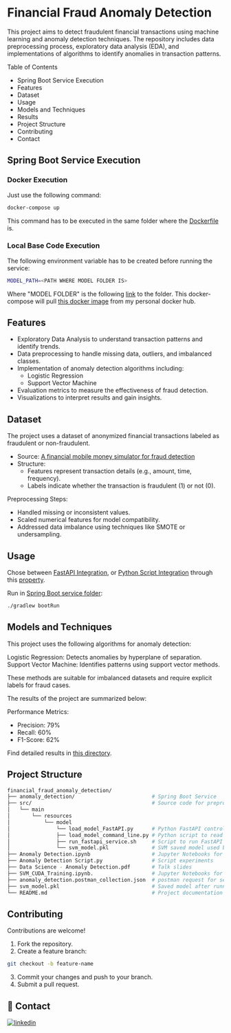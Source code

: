 # Financial Fraud Anomaly Detection
This project aims to detect fraudulent financial transactions using machine learning and anomaly detection techniques. The repository includes data preprocessing process, exploratory data analysis (EDA), and implementations of algorithms to identify anomalies in transaction patterns.

Table of Contents
- Spring Boot Service Execution
- Features
- Dataset
- Usage
- Models and Techniques
- Results
- Project Structure
- Contributing
- Contact

## Spring Boot Service Execution

### Docker Execution
Just use the following command:

```bash
docker-compose up
```

This command has to be executed in the same folder where the [Dockerfile](https://github.com/luisorellana777/financial_fraud_anomaly_detection/blob/master/anomaly-detection/Dockerfile) is.


### Local Base Code Execution
The following environment variable has to be created before running the service:

```bash
MODEL_PATH=<PATH WHERE MODEL FOLDER IS>
```

Where "MODEL FOLDER" is the following [link](https://github.com/luisorellana777/financial_fraud_anomaly_detection/tree/master/anomaly-detection/src/main/resources/model) to the folder.
This docker-compose will pull [this docker image](https://hub.docker.com/repository/docker/luisorellanaa/anomaly-detection/general) from my personal docker hub.



## Features
- Exploratory Data Analysis to understand transaction patterns and identify trends.
- Data preprocessing to handle missing data, outliers, and imbalanced classes.
- Implementation of anomaly detection algorithms including:
    - Logistic Regression
    - Support Vector Machine
- Evaluation metrics to measure the effectiveness of fraud detection.
- Visualizations to interpret results and gain insights.


## Dataset
The project uses a dataset of anonymized financial transactions labeled as fraudulent or non-fraudulent.

- Source: [A financial mobile money simulator for fraud detection](https://www.msc-les.org/proceedings/emss/2016/EMSS2016_249.pdf)
- Structure:
  - Features represent transaction details (e.g., amount, time, frequency).
  - Labels indicate whether the transaction is fraudulent (1) or not (0).

Preprocessing Steps:

- Handled missing or inconsistent values.
- Scaled numerical features for model compatibility.
- Addressed data imbalance using techniques like SMOTE or undersampling.


## Usage
Chose between [FastAPI Integration](https://github.com/luisorellana777/financial_fraud_anomaly_detection/blob/master/anomaly-detection/src/main/resources/model/load_model_FastAPI.py), or [Python Script Integration](https://github.com/luisorellana777/financial_fraud_anomaly_detection/blob/master/anomaly-detection/src/main/resources/model/load_model_command_line.py) through this [property](https://github.com/luisorellana777/financial_fraud_anomaly_detection/blob/master/anomaly-detection/src/main/resources/application.yml#L8).


Run in [Spring Boot service folder](https://github.com/luisorellana777/financial_fraud_anomaly_detection/tree/master/anomaly-detection):
```bash
./gradlew bootRun
```


## Models and Techniques
This project uses the following algorithms for anomaly detection:

Logistic Regression: Detects anomalies by hyperplane of separation.
Support Vector Machine: Identifies patterns using support vector methods.

These methods are suitable for imbalanced datasets and require explicit labels for fraud cases.

The results of the project are summarized below:

Performance Metrics:

- Precision: 79%
- Recall: 60%
- F1-Score: 62%

Find detailed results in [this directory](https://github.com/luisorellana777/financial_fraud_anomaly_detection/blob/master/Anomaly%20Detection.ipynb).


## Project Structure
```bash
financial_fraud_anomaly_detection/
├── anomaly_detection/                         # Spring Boot Service
├── src/                                       # Source code for preprocessing and model training
│   └── main                             
│       └── resources        
│           └── model       
│               └── load_model_FastAPI.py      # Python FastAPI controller service to read model
│               ├── load_model_command_line.py # Python script to read model
│               ├── run_fastapi_service.sh     # Script to run FastAPI service.
│               └── svm_model.pkl              # SVM saved model used by service.
├── Anomaly Detection.ipynb                    # Jupyter Notebooks for EDA and experiments
├── Anomaly Detection Script.py                # Script experiments
├── Data Science - Anomaly Detection.pdf       # Talk slides
├── SVM_CUDA_Training.ipynb.                   # Jupyter Notebooks for SVM with NVidia CUDA
├── anomaly_detection.postman_collection.json  # postman request for service to predict trx.
├── svm_model.pkl                              # Saved model after running python script.
└── README.md                                  # Project documentation
```


## Contributing
Contributions are welcome!

1. Fork the repository.
2. Create a feature branch:
```bash
git checkout -b feature-name
```
3. Commit your changes and push to your branch.
4. Submit a pull request.


## 🔗 Contact
[![linkedin](https://img.shields.io/badge/linkedin-0A66C2?style=for-the-badge&logo=linkedin&logoColor=white)](https://www.linkedin.com/in/luis-maximo-orellana-altamirano)